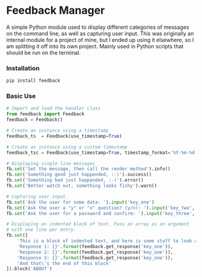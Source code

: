 # Feedback Manager

A simple Python module used to display different categories of messages on the command line, as well as capturing user input. This was originally an internal module for a project of mine, but I ended up using it elsewhere, so I am splitting it off into its own project. Mainly used in Python scripts that should be run on the terminal.

### Installation
```sh
pip install feedback
```

### Basic Use
```python
# Import and load the handler class
from feedback import Feedback
feedback = Feedback()

# Create an instance using a timestamp
feedback_ts  = Feedback(use_timestamp=True)

# Create an instance using a custom timestamp
feedback_tsc = Feedback(use_timestamp=True, timestamp_format='%Y-%m-%d %H:%M:%S')

# Displaying single line messages
fb.set('Set the message, then call the render method').info()
fb.set('Something good just happended, :-)').success()
fb.set('Something bad just happended, :-(').error()
fb.set('Better watch out, something looks fishy').warn()

# Capturing user input.
fb.set('Ask the user for some data: ').input('key_one')
fb.set('Ask the user a "y" or "n" question? (y/n): ').input('key_two', yes_no=True)
fb.set('Ask the user for a password and confirm: ').input('key_three', secure=True, confirm=True)

# Displaying an indented block of text. Pass an array as an argument
# with one line per entry.
fb.set([
    'This is a block of indented text, and here is some stuff to look at:',
    'Response 1: {}'.format(feedback.get_response('key_one')),
    'Response 2: {}'.format(feedback.get_response('key_one')),
    'Response 3: {}'.format(feedback.get_response('key_one')),
    'And that\'s the end of this block'
]).block('ABOUT')
```